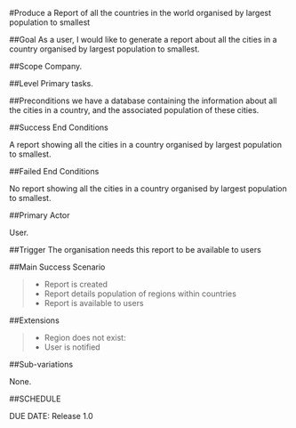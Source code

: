 #Produce a Report of all the countries in the world organised by largest population to smallest

##Goal
As a user, I would like to generate a report about all the cities in a country organised by largest population to smallest.

##Scope
Company.

##Level
Primary tasks.

##Preconditions
we have a database containing the information about all the cities in a country, and the associated population of these cities.


##Success End Conditions

A report showing all the cities in a country organised by largest population to smallest.

##Failed End Conditions

No report showing all the cities in a country organised by largest population to smallest.

##Primary Actor

User.

##Trigger
The organisation needs this report to be available to users

##Main Success Scenario

>- Report is created
>- Report details population of regions within countries
>- Report is available to users

##Extensions

>- Region does not exist:
>- User is notified

##Sub-variations

None.

##SCHEDULE

DUE DATE: Release 1.0